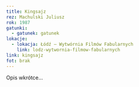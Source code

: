 ```yaml
---
title: Kingsajz
rez: Machulski Juliusz
rok: 1987
gatunki: 
  - gatunek: gatunek
lokacje:
  - lokacja: Łódź – Wytwórnia Filmów Fabularnych
    link: lodz-wytwornia-filmow-fabularnych
link: kingsajz
fot: brak
---
```

Opis wkrótce…